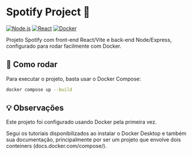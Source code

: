 # Spotify Project 🎵

[![Node.js](https://img.shields.io/badge/Node.js-18.x-green)](https://nodejs.org/)
[![React](https://img.shields.io/badge/React-18.x-blue)](https://reactjs.org/)
[![Docker](https://img.shields.io/badge/Docker-✅-blue)](https://www.docker.com/)

Projeto Spotify com front-end React/Vite e back-end Node/Express, configurado para rodar facilmente com Docker.

## 🚀 Como rodar

Para executar o projeto, basta usar o Docker Compose:

```bash
docker compose up --build
```

## 💡 Observações

Este projeto foi configurado usando Docker pela primeira vez.

Segui os tutoriais disponibilizados ao instalar o Docker Desktop e também sua documentação, principalmente por ser um projeto que envolve  dois conteiners (docs.docker.com/compose/).